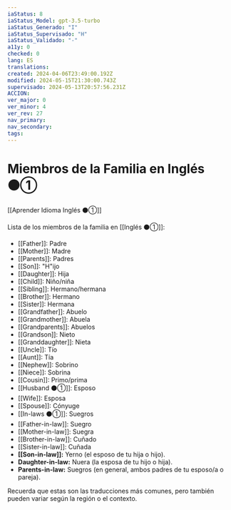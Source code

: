 ```yaml
---
iaStatus: 8
iaStatus_Model: gpt-3.5-turbo
iaStatus_Generado: "I"
iaStatus_Supervisado: "H"
iaStatus_Validado: "-"
a11y: 0
checked: 0
lang: ES
translations: 
created: 2024-04-06T23:49:00.192Z
modified: 2024-05-15T21:30:00.743Z
supervisado: 2024-05-13T20:57:56.231Z
ACCION: 
ver_major: 0
ver_minor: 4
ver_rev: 27
nav_primary: 
nav_secondary: 
tags:
---
```

# Miembros de la Familia en Inglés ⚫①

[[Aprender Idioma Inglés ⚫①]]

Lista de los miembros de la familia en [[Inglés ⚫①]]:

- [[Father]]: Padre
- [[Mother]]: Madre
- [[Parents]]: Padres
- [[Son]]: "H"ijo
- [[Daughter]]: Hija
- [[Child]]: Niño/niña
- [[Sibling]]: Hermano/hermana
- [[Brother]]: Hermano
- [[Sister]]: Hermana
- [[Grandfather]]: Abuelo
- [[Grandmother]]: Abuela
- [[Grandparents]]: Abuelos
- [[Grandson]]: Nieto
- [[Granddaughter]]: Nieta
- [[Uncle]]: Tío
- [[Aunt]]: Tía
- [[Nephew]]: Sobrino
- [[Niece]]: Sobrina
- [[Cousin]]: Primo/prima
- [[Husband ⚫①]]: Esposo
- [[Wife]]: Esposa
- [[Spouse]]: Cónyuge
- [[In-laws ⚫①]]: Suegros
- [[Father-in-law]]: Suegro
- [[Mother-in-law]]: Suegra
- [[Brother-in-law]]: Cuñado
- [[Sister-in-law]]: Cuñada
- **[[Son-in-law]]:** Yerno (el esposo de tu hija o hijo).
- **Daughter-in-law:** Nuera (la esposa de tu hijo o hija).
- **Parents-in-law:** Suegros (en general, ambos padres de tu esposo/a o pareja).

Recuerda que estas son las traducciones más comunes, pero también pueden variar según la región o el contexto.